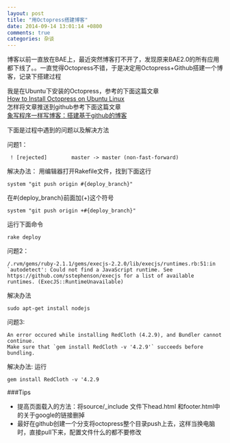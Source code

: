 ```yaml
---
layout: post
title: "用Octopress搭建博客"
date: 2014-09-14 13:01:14 +0800
comments: true
categories: 杂谈
---
```


博客以前一直放在BAE上，最近突然博客打不开了，发现原来BAE2.0的所有应用都下线了。。一直觉得Octopress不错，于是决定用Octopress+Github搭建一个博客，记录下搭建过程

我是在Ubuntu下安装的Octopress，参考的下面这篇文章   
[How to Install Octopress on Ubuntu Linux](https://www.jeremymorgan.com/tutorials/linux/how-to-install-octopress-on-ubuntu-linux-quantal-quetzal/)    
怎样将文章推送到github参考下面这篇文章   
[象写程序一样写博客：搭建基于github的博客](http://blog.devtang.com/blog/2012/02/10/setup-blog-based-on-github/)

下面是过程中遇到的问题以及解决方法

问题1：
```
 ! [rejected]        master -> master (non-fast-forward)
```
解决办法： 用编辑器打开Rakefile文件，找到下面这行
```
system "git push origin #{deploy_branch}"
```
在#{deploy_branch}前面加(+)这个符号
```
system "git push origin +#{deploy_branch}"
```
运行下面命令
```
rake deploy
```
问题2：
```
/.rvm/gems/ruby-2.1.1/gems/execjs-2.2.0/lib/execjs/runtimes.rb:51:in `autodetect': Could not find a JavaScript runtime. See https://github.com/sstephenson/execjs for a list of available runtimes. (ExecJS::RuntimeUnavailable)
```
解决办法
```
sudo apt-get install nodejs
```
问题3:
```
An error occured while installing RedCloth (4.2.9), and Bundler cannot continue.
Make sure that `gem install RedCloth -v '4.2.9'` succeeds before bundling.
```
解决办法:
运行
```
gem install RedCloth -v '4.2.9
```
###Tips
- 提高页面载入的方法：将source/_include 文件下head.html 和footer.html中的关于google的链接删掉
- 最好在github创建一个分支将octopress整个目录push上去，这样当换电脑时，直接pull下来，配置文件什么的都不要修改
